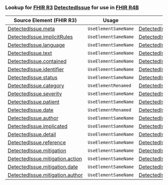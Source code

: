 ### Lookup for [FHIR R3](https://hl7.org/fhir/STU3/) [DetectedIssue](https://hl7.org/fhir/STU3/DetectedIssue.html) for use in [FHIR R4B](https://hl7.org/fhir/R4B/)

| Source Element (FHIR R3) | Usage | Target |
| -------------- | ----- | ------ |
| [DetectedIssue.meta](https://hl7.org/fhir/STU3/DetectedIssue.html#resource) | `UseElementSameName` | [DetectedIssue.meta](https://hl7.org/fhir/R4B/DetectedIssue.html#resource) |
| [DetectedIssue.implicitRules](https://hl7.org/fhir/STU3/DetectedIssue.html#resource) | `UseElementSameName` | [DetectedIssue.implicitRules](https://hl7.org/fhir/R4B/DetectedIssue.html#resource) |
| [DetectedIssue.language](https://hl7.org/fhir/STU3/DetectedIssue.html#resource) | `UseElementSameName` | [DetectedIssue.language](https://hl7.org/fhir/R4B/DetectedIssue.html#resource) |
| [DetectedIssue.text](https://hl7.org/fhir/STU3/DetectedIssue.html#resource) | `UseElementSameName` | [DetectedIssue.text](https://hl7.org/fhir/R4B/DetectedIssue.html#resource) |
| [DetectedIssue.contained](https://hl7.org/fhir/STU3/DetectedIssue.html#resource) | `UseElementSameName` | [DetectedIssue.contained](https://hl7.org/fhir/R4B/DetectedIssue.html#resource) |
| [DetectedIssue.identifier](https://hl7.org/fhir/STU3/DetectedIssue.html#resource) | `UseElementSameName` | [DetectedIssue.identifier](https://hl7.org/fhir/R4B/DetectedIssue.html#resource) |
| [DetectedIssue.status](https://hl7.org/fhir/STU3/DetectedIssue.html#resource) | `UseElementSameName` | [DetectedIssue.status](https://hl7.org/fhir/R4B/DetectedIssue.html#resource) |
| [DetectedIssue.category](https://hl7.org/fhir/STU3/DetectedIssue.html#resource) | `UseElementRenamed` | [DetectedIssue.code](https://hl7.org/fhir/R4B/DetectedIssue.html#resource) |
| [DetectedIssue.severity](https://hl7.org/fhir/STU3/DetectedIssue.html#resource) | `UseElementSameName` | [DetectedIssue.severity](https://hl7.org/fhir/R4B/DetectedIssue.html#resource) |
| [DetectedIssue.patient](https://hl7.org/fhir/STU3/DetectedIssue.html#resource) | `UseElementSameName` | [DetectedIssue.patient](https://hl7.org/fhir/R4B/DetectedIssue.html#resource) |
| [DetectedIssue.date](https://hl7.org/fhir/STU3/DetectedIssue.html#resource) | `UseElementRenamed` | [DetectedIssue.identified[x]](https://hl7.org/fhir/R4B/DetectedIssue.html#resource) |
| [DetectedIssue.author](https://hl7.org/fhir/STU3/DetectedIssue.html#resource) | `UseElementSameName` | [DetectedIssue.author](https://hl7.org/fhir/R4B/DetectedIssue.html#resource) |
| [DetectedIssue.implicated](https://hl7.org/fhir/STU3/DetectedIssue.html#resource) | `UseElementSameName` | [DetectedIssue.implicated](https://hl7.org/fhir/R4B/DetectedIssue.html#resource) |
| [DetectedIssue.detail](https://hl7.org/fhir/STU3/DetectedIssue.html#resource) | `UseElementSameName` | [DetectedIssue.detail](https://hl7.org/fhir/R4B/DetectedIssue.html#resource) |
| [DetectedIssue.reference](https://hl7.org/fhir/STU3/DetectedIssue.html#resource) | `UseElementSameName` | [DetectedIssue.reference](https://hl7.org/fhir/R4B/DetectedIssue.html#resource) |
| [DetectedIssue.mitigation](https://hl7.org/fhir/STU3/DetectedIssue.html#resource) | `UseElementSameName` | [DetectedIssue.mitigation](https://hl7.org/fhir/R4B/DetectedIssue.html#resource) |
| [DetectedIssue.mitigation.action](https://hl7.org/fhir/STU3/DetectedIssue.html#resource) | `UseElementSameName` | [DetectedIssue.mitigation.action](https://hl7.org/fhir/R4B/DetectedIssue.html#resource) |
| [DetectedIssue.mitigation.date](https://hl7.org/fhir/STU3/DetectedIssue.html#resource) | `UseElementSameName` | [DetectedIssue.mitigation.date](https://hl7.org/fhir/R4B/DetectedIssue.html#resource) |
| [DetectedIssue.mitigation.author](https://hl7.org/fhir/STU3/DetectedIssue.html#resource) | `UseElementSameName` | [DetectedIssue.mitigation.author](https://hl7.org/fhir/R4B/DetectedIssue.html#resource) |
